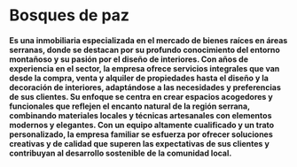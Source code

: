 # Bosques de paz

#### Es una inmobiliaria especializada en el mercado de bienes raíces en áreas serranas, donde se destacan por su profundo conocimiento del entorno montañoso y su pasión por el diseño de interiores. Con años de experiencia en el sector, la empresa ofrece servicios integrales que van desde la compra, venta y alquiler de propiedades hasta el diseño y la decoración de interiores, adaptándose a las necesidades y preferencias de sus clientes. Su enfoque se centra en crear espacios acogedores y funcionales que reflejen el encanto natural de la región serrana, combinando materiales locales y técnicas artesanales con elementos modernos y elegantes. Con un equipo altamente cualificado y un trato personalizado, la empresa familiar se esfuerza por ofrecer soluciones creativas y de calidad que superen las expectativas de sus clientes y contribuyan al desarrollo sostenible de la comunidad local.